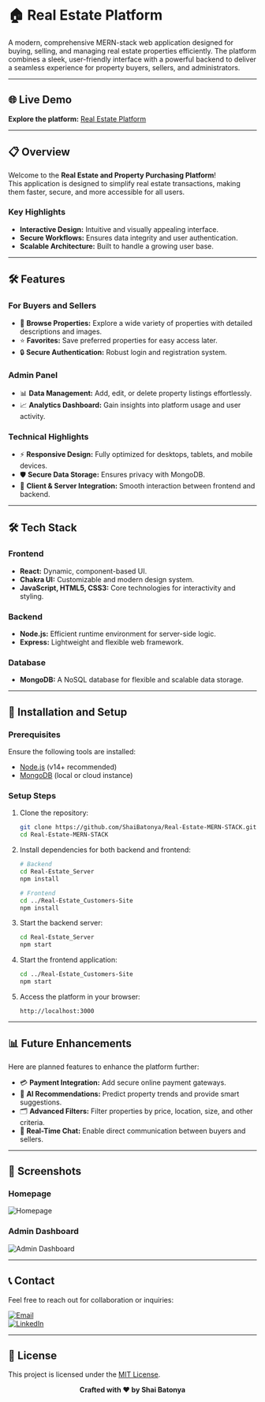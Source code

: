 # 🏠 Real Estate Platform

A modern, comprehensive MERN-stack web application designed for buying, selling, and managing real estate properties efficiently. The platform combines a sleek, user-friendly interface with a powerful backend to deliver a seamless experience for property buyers, sellers, and administrators.

---

## 🌐 Live Demo

**Explore the platform:** [Real Estate Platform](https://real-estate-mern-stack.vercel.app/)

---

## 📋 Overview

Welcome to the **Real Estate and Property Purchasing Platform**!  
This application is designed to simplify real estate transactions, making them faster, secure, and more accessible for all users.

### **Key Highlights**
- **Interactive Design:** Intuitive and visually appealing interface.
- **Secure Workflows:** Ensures data integrity and user authentication.
- **Scalable Architecture:** Built to handle a growing user base.

---

## 🛠️ Features

### **For Buyers and Sellers**
- 📌 **Browse Properties:** Explore a wide variety of properties with detailed descriptions and images.
- ⭐ **Favorites:** Save preferred properties for easy access later.
- 🔒 **Secure Authentication:** Robust login and registration system.

### **Admin Panel**
- 📊 **Data Management:** Add, edit, or delete property listings effortlessly.
- 📈 **Analytics Dashboard:** Gain insights into platform usage and user activity.

### **Technical Highlights**
- ⚡ **Responsive Design:** Fully optimized for desktops, tablets, and mobile devices.
- 🛡️ **Secure Data Storage:** Ensures privacy with MongoDB.
- 🔗 **Client & Server Integration:** Smooth interaction between frontend and backend.

---

## 🛠️ Tech Stack

### **Frontend**
- **React:** Dynamic, component-based UI.
- **Chakra UI:** Customizable and modern design system.
- **JavaScript, HTML5, CSS3:** Core technologies for interactivity and styling.

### **Backend**
- **Node.js:** Efficient runtime environment for server-side logic.
- **Express:** Lightweight and flexible web framework.

### **Database**
- **MongoDB:** A NoSQL database for flexible and scalable data storage.

---

## 🚀 Installation and Setup

### **Prerequisites**
Ensure the following tools are installed:
- [Node.js](https://nodejs.org/) (v14+ recommended)
- [MongoDB](https://www.mongodb.com/) (local or cloud instance)

### **Setup Steps**
1. Clone the repository:
    ```bash
    git clone https://github.com/ShaiBatonya/Real-Estate-MERN-STACK.git
    cd Real-Estate-MERN-STACK
    ```

2. Install dependencies for both backend and frontend:
    ```bash
    # Backend
    cd Real-Estate_Server
    npm install

    # Frontend
    cd ../Real-Estate_Customers-Site
    npm install
    ```

3. Start the backend server:
    ```bash
    cd Real-Estate_Server
    npm start
    ```

4. Start the frontend application:
    ```bash
    cd ../Real-Estate_Customers-Site
    npm start
    ```

5. Access the platform in your browser:
    ```
    http://localhost:3000
    ```

---

## 📊 Future Enhancements

Here are planned features to enhance the platform further:
- 💳 **Payment Integration:** Add secure online payment gateways.
- 🧠 **AI Recommendations:** Predict property trends and provide smart suggestions.
- 🗂️ **Advanced Filters:** Filter properties by price, location, size, and other criteria.
- 💬 **Real-Time Chat:** Enable direct communication between buyers and sellers.

---

## 📸 Screenshots

### **Homepage**
![Homepage](https://github.com/ShaiBatonya/Real-Estate-MERN-STACK/assets/homepage-screenshot.png)

### **Admin Dashboard**
![Admin Dashboard](https://github.com/ShaiBatonya/Real-Estate-MERN-STACK/assets/admin-dashboard-screenshot.png)

---

## 📞 Contact

Feel free to reach out for collaboration or inquiries:

[![Email](https://img.shields.io/badge/Email-175fd4?style=for-the-badge&logo=gmail&logoColor=white)](mailto:shai.batonya@example.com)  
[![LinkedIn](https://img.shields.io/badge/LinkedIn-0077b5?style=for-the-badge&logo=linkedin&logoColor=white)](https://www.linkedin.com/in/shai-batonya/)

---

## 📝 License

This project is licensed under the [MIT License](https://choosealicense.com/licenses/mit/).

<div align="center">
  <strong>Crafted with ❤️ by Shai Batonya</strong>
</div>
